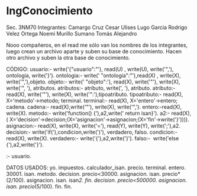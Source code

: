 # IngConocimiento
Sec. 3NM70
Integrantes: 
Camargo Cruz Cesar Ulises
Lugo Garcia Rodrigo
Velez Ortega Noemi 
Murillo Sumano Tomás Alejandro



Nooo compañeros, en el read me sólo van los nombres de los integrantes, luego crean un archivo aparte y suben su base de conocimiento. Hacen otro archivo y suben la otra base de conocimiento.


CÓDIGO:
usuario:- write('{"usuario":"'), read(U) , write(U), write('",'), ontologia, write('}').
ontologia:- write(' "ontologia":"'),read(X) , write(X), write('",'),objeto.
objeto:- write(' "objeto":'), read(X), write('"'), write(X), write('", '), atributos.
atributos:- atributo, write(', '), atributo.
atributo:- read(X), write('"'), write(X), write('":'),tipoatributo. 
tipoatributo:- read(X), X='metodo'->metodo; terminal.
terminal:- read(X), X='entero'->entero; cadena.
cadena:- read(X),write('"'), write(X), write('",').
entero:-read(X), write(X).
metodo:- write('function() {'),a2,write(' return isan}').
a2:- read(X),( X='decision'->decision;(X='asignacion'->asignacion;(X='fin'->write('}')))).
asignacion:- read(X), write(X), write('='), read(Y), write(Y), write(';'),a2.
decision:- write('if('),condicion,write(')'), verdadero, falso.
condicion:-read(X), write(X).
verdadero:- write('{'),a2,write('}').
falso:-  write('else {'),a2,write('}').

:- usuario.

DATOS USADOS:
yo.
impuestos.
calculador_isan.
precio.
terminal.
entero.
30001.
isan.
metodo.
decision.
precio<30000.
asignacion.
isan.
precio*(2/100).
asignacion.
isan.
isan*2.
fin.
decision.
precio<500000.
asignacion.
isan.
precio*(5/100).
fin.
fin. 
